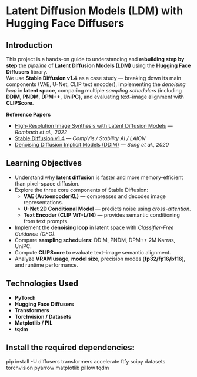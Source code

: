 # Latent Diffusion Models (LDM) with Hugging Face Diffusers

## Introduction
This project is a hands-on guide to understanding and **rebuilding step by step** the *pipeline* of **Latent Diffusion Models (LDM)** using the **Hugging Face Diffusers** library.  
We use **Stable Diffusion v1.4** as a case study — breaking down its main components (VAE, U-Net, CLIP text encoder), implementing the *denoising loop* in **latent space**, comparing multiple *sampling schedulers* (including **DDIM**, **PNDM**, **DPM++**, **UniPC**), and evaluating text–image alignment with **CLIPScore**.

**Reference Papers**
- [High-Resolution Image Synthesis with Latent Diffusion Models](https://arxiv.org/abs/2112.10752) — *Rombach et al., 2022*  
- [Stable Diffusion v1.4](https://huggingface.co/CompVis/stable-diffusion-v1-4) — *CompVis / Stability AI / LAION*  
- [Denoising Diffusion Implicit Models (DDIM)](https://arxiv.org/abs/2010.02502) — *Song et al., 2020*


## Learning Objectives
- Understand why **latent diffusion** is faster and more memory-efficient than pixel-space diffusion.  
- Explore the three core components of Stable Diffusion:
  - **VAE (AutoencoderKL)** — compresses and decodes image representations.
  - **U-Net 2D Conditional Model** — predicts noise using *cross-attention*.
  - **Text Encoder (CLIP ViT-L/14)** — provides semantic conditioning from text prompts.  
- Implement the **denoising loop** in latent space with *Classifier-Free Guidance (CFG)*.  
- Compare **sampling schedulers**: DDIM, PNDM, DPM++ 2M Karras, UniPC.  
- Compute **CLIPScore** to evaluate text–image semantic alignment.  
- Analyze **VRAM usage**, **model size**, precision modes (**fp32/fp16/bf16**), and runtime performance.


## Technologies Used
- **PyTorch**
- **Hugging Face Diffusers**
- **Transformers**
- **Torchvision / Datasets**
- **Matplotlib / PIL**
- **tqdm**

## Install the required dependencies:
  pip install -U diffusers transformers accelerate ftfy scipy datasets torchvision pyarrow matplotlib pillow tqdm
